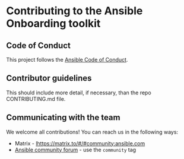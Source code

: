 # Contributing to the Ansible Onboarding toolkit

## Code of Conduct

This project follows the [Ansible Code of Conduct](https://docs.ansible.com/ansible/latest/community/code_of_conduct.html).

## Contributor guidelines

This should include more detail, if necessary, than the repo CONTRIBUTING.md file.

## Communicating with the team

We welcome all contributions! You can reach us in the following ways:

* Matrix - <lhttps://matrix.to/#/#community:ansible.com>
* [Ansible community forum](https://forum.ansible.com/) - use the ``community`` tag
